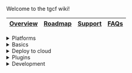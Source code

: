 Welcome to the tgcf wiki!

| [Overview](https://github.com/aahnik/tgcf#readme) | [Roadmap](https://github.com/aahnik/tgcf/discussions/43) | [Support](https://github.com/aahnik/tgcf/discussions/2) | [FAQs](https://github.com/aahnik/tgcf/discussions/196) |
| -------------------------------------------------- | ------------------------------------------------------------ | ------------------------------------------------------------ | ------------------------------------------------------ |


<details>
<summary>Platforms</summary>
<br>

- [Run tgcf on Windows](https://github.com/aahnik/tgcf/wiki/Run-tgcf-on-Windows)
- [Run on Android using Termux](https://github.com/aahnik/tgcf/wiki/Run-on-Android-using-Termux)
- [Install and run using docker](https://github.com/aahnik/tgcf/wiki/Install-and-run-using-docker)

</details>

<details>
<summary>Basics</summary>
<br>

- [Past vs Live modes explained](https://github.com/aahnik/tgcf/wiki/Past-vs-Live-modes-explained)
- [Environment Variables](https://github.com/aahnik/tgcf/wiki/Environment-Variables)
- [How to configure tgcf ?](https://github.com/aahnik/tgcf/wiki/How-to-configure-tgcf-%3F)
- [CLI Usage](https://github.com/aahnik/tgcf/wiki/CLI-Usage)
- [Running continuously in background](https://github.com/aahnik/tgcf/discussions/219#discussioncomment-920558)

</details>

<details>
<summary>Deploy to cloud</summary>
<br>

- [Deploy to Heroku](https://github.com/aahnik/tgcf/wiki/Deploy-to-Heroku)
- [Deploy to Digital Ocean](https://github.com/aahnik/tgcf/wiki/Deploy-to-Digital-Ocean)
- [Run for free on Gitpod](https://github.com/aahnik/tgcf/wiki/Run-for-free-on-Gitpod)
- [Run tgcf in past mode periodically using GitHub Actions](https://github.com/aahnik/tgcf/wiki/Run-tgcf-in-past-mode-periodically)

</details>

<details>
<summary>Plugins</summary>
<br>

- [Intro](https://github.com/aahnik/tgcf/wiki/Plugins)
- [How to use filters ?](https://github.com/aahnik/tgcf/wiki/How-to-use-filters-%3F)
- [Format text before sending to destination](https://github.com/aahnik/tgcf/wiki/Format-text-before-sending-to-destination)
- [Text Replacement feature explained](https://github.com/aahnik/tgcf/wiki/Text-Replacement-feature-explained)
- [How to use watermarking ?](https://github.com/aahnik/tgcf/wiki/How-to-use--watermarking-%3F)
- [You can do OCR !](https://github.com/aahnik/tgcf/wiki/You-can-do-OCR)

</details>


<details>
<summary>Development</summary>
<br>

- [How to write a plugin for tgcf ?](https://github.com/aahnik/tgcf/wiki/How-to-write-a-plugin-for-tgcf-%3F)
- [Contributing Guidelines](https://github.com/aahnik/tgcf/blob/main/.github/CONTRIBUTING.md#contributing-guidelines)
- [Package management with Poetry](https://python-poetry.org/docs/)
- [Telethon documentation](https://docs.telethon.dev/en/latest/)
</details>